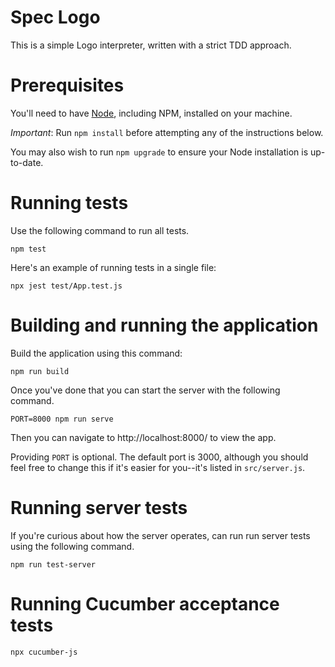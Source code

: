 # Spec Logo

This is a simple Logo interpreter, written with a strict TDD approach.

# Prerequisites

You'll need to have [Node](http://nodejs.org), including NPM, installed on your machine.

*Important*: Run `npm install` before attempting any of the instructions below.

You may also wish to run `npm upgrade` to ensure your Node installation is up-to-date.

# Running tests

Use the following command to run all tests.

    npm test

Here's an example of running tests in a single file:

    npx jest test/App.test.js

# Building and running the application

Build the application using this command:

    npm run build

Once you've done that you can start the server with the following command.

    PORT=8000 npm run serve

Then you can navigate to http://localhost:8000/ to view the app.

Providing `PORT` is optional. The default port is 3000, although you should feel free to change this if it's easier for you--it's listed in `src/server.js`.

# Running server tests

If you're curious about how the server operates, can run run server tests using the following command.

    npm run test-server

# Running Cucumber acceptance tests

    npx cucumber-js
